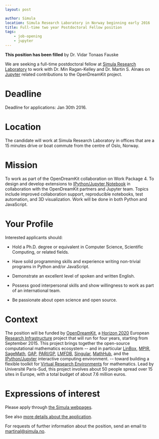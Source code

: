 ```yaml
---
layout: post

author: Simula
location: Simula Research Laboratory in Norway beginning early 2016
title: Full-time two year Postdoctoral Fellow position
tags:
    - job-opening
    - jupyter
---
```


**This position has been filled** by Dr. Vidar Tonaas Fauske

We are seeking a full-time postdoctoral fellow at
[Simula Research Laboratory](http://www.simula.no) to work with
Dr. Min Ragan-Kelley and Dr. Martin S. Alnæs
on [Jupyter](http://www.jupyter.org) related contributions to the OpenDreamKit project.


# Deadline

Deadline for applications: Jan 30th 2016.


# Location

The candidate will work at Simula Research Laboratory in
offices that are a 15 minutes drive or boat commute from
the centre of Oslo, Norway.


# Mission

To work as part of the OpenDreamKit collaboration on Work Package 4.
To design and develop extensions to [IPython/Jupyter Notebook](http://jupyter.org/) in
collaboration with the OpenDreamKit partners and Jupyter team.  Topics
include improved collaboration support, reproducible notebooks, test
automation, and 3D visualization.  Work will be done in both Python
and JavaScript.


# Your Profile

Interested applicants should:

- Hold a Ph.D. degree or equivalent in Computer Science, Scientific Computing, or related fields.

- Have solid programming skills and experience writing non-trivial programs in Python and/or JavaScript.

- Demonstrate an excellent level of spoken and written English.

- Possess good interpersonal skills and show willingness to work as part of an international team.

- Be passionate about open science and open source.


# Context

The position will be funded by
[OpenDreamKit](http://opendreamkit.org), a
[Horizon 2020](https://ec.europa.eu/programmes/horizon2020/)
European [Research Infrastructure](https://ec.europa.eu/programmes/horizon2020/en/h2020-section/european-research-infrastructures-including-e-infrastructures)
project that will run for four years, starting from September
2015. This project brings together the open-source computational
mathematics ecosystem -- and in particular
[LinBox](http://linalg.org/),
[MPIR](http://mpir.org),
[SageMath](http://sagemath.org/),
[GAP](http://www.gap-system.org/),
[PARI/GP](http://pari.math.u-bordeaux.fr/),
[LMFDB](http://lmfdb.org/),
[Singular](http://www.singular.uni-kl.de/),
[MathHub](https://mathhub.info/),
and the
[IPython/Jupyter](http://jupyter.org/) interactive computing
environment.
-- toward building a
flexible toolkit for
[Virtual Research Environments](http://www.2020-horizon.com/e-Infrastructures-for-virtual-research-environments-%28VRE%29-i1490.html)
for mathematics. Lead by Université Paris-Sud, this project involves
about 50 people spread over 15 sites in Europe, with a total budget of
about 7.6 million euros.


# Expressions of interest

Please apply through [the Simula webpages](https://www.simula.no/about/available-jobs).

See also [more details about the application](http://m.finn.no/job/fulltime/ad.html?finnkode=69302480&orgId=274233842&ref=fas).

For requests of further information about the position, send an email to martinal@simula.no.
